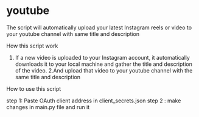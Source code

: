 # youtube

The script will automatically upload your latest Instagram reels or video to your youtube channel with same title and description

How this script work
1. If a new video is uploaded to your Instagram account, it automatically downloads it to your local machine and gather the title and description of the video.
2.And upload that video to your youtube channel with the same title and description


How to use this script

step 1: Paste OAuth client address in client_secrets.json
step 2 : make changes in main.py file and run it
